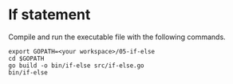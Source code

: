 # If statement
  
Compile and run the executable file with the following commands.

```
export GOPATH=<your workspace>/05-if-else
cd $GOPATH
go build -o bin/if-else src/if-else.go
bin/if-else
```
